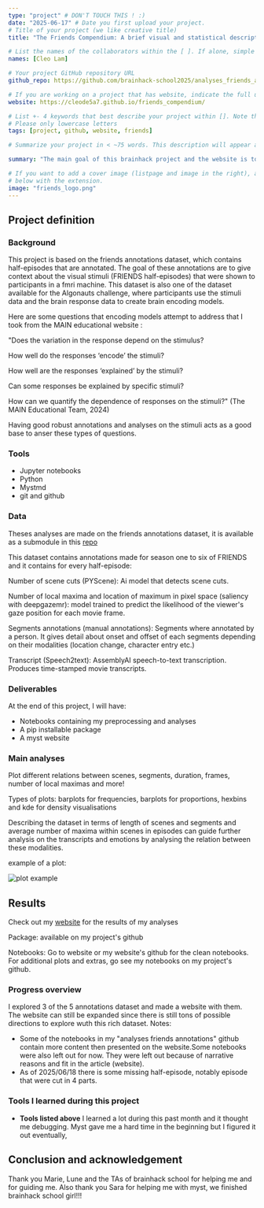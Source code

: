 ```yaml
---
type: "project" # DON'T TOUCH THIS ! :)
date: "2025-06-17" # Date you first upload your project.
# Title of your project (we like creative title)
title: "The Friends Compendium: A brief visual and statistical description of FRIENDS"

# List the names of the collaborators within the [ ]. If alone, simple put your name within []
names: [Cleo Lam]

# Your project GitHub repository URL
github_repo: https://github.com/brainhack-school2025/analyses_friends_annotations

# If you are working on a project that has website, indicate the full url including "https://" below or leave it empty.
website: https://cleode5a7.github.io/friends_compendium/ 

# List +- 4 keywords that best describe your project within []. Note that the project summary also involves a number of key words. Those are listed on top of the [github repository](https://github.com/brainhack-school2020/project_template), click `manage topics`.
# Please only lowercase letters
tags: [project, github, website, friends]

# Summarize your project in < ~75 words. This description will appear at the top of your page and on the list page with other projects..

summary: "The main goal of this brainhack project and the website is to do basic statistical analyses to the friends annotations data and to present the results in the form of visualisations. These analyses will provide better context and information about the stimuli on different levels of analyses. Here is the github for the [website](https://github.com/cleode5a7/friends_compendium)."

# If you want to add a cover image (listpage and image in the right), add it to your directory and indicate the name
# below with the extension.
image: "friends_logo.png"
---
```

<!-- This is an html comment and this won't appear in the rendered page. You are now editing the "content" area, the core of your description. Everything that you can do in markdown is allowed below. We added a couple of comments to guide your through documenting your progress. -->

## Project definition

### Background

This project is based on the friends annotations dataset, which contains half-episodes that are annotated. The goal of these annotations are to give context about the visual stimuli (FRIENDS half-episodes) that were shown to participants in a fmri machine. This dataset is also one of the dataset available for the Algonauts challenge, where participants use the stimuli data and the brain response data to create brain encoding models.

Here are some questions that encoding models attempt to address that I took from the MAIN educational website :

"Does the variation in the response depend on the stimulus?

How well do the responses ‘encode’ the stimuli?

How well are the responses ‘explained’ by the stimuli?

Can some responses be explained by specific stimuli?

How can we quantify the dependence of responses on the stimuli?" (The MAIN Educational Team, 2024)

Having good robust annotations and analyses on the stimuli acts as a good base to anser these types of questions.

### Tools

- Jupyter notebooks
- Python
- Mystmd
- git and github

### Data

Theses analyses are made on the friends annotations dataset, it is available as a submodule in this [repo](https://github.com/courtois-neuromod/friends_annotations.git)

This dataset contains annotations made for season one to six of FRIENDS and it contains for every half-episode:

Number of scene cuts (PYScene): Ai model that detects scene cuts.

Number of local maxima and location of maximum in pixel space (saliency with deepgazemr): model trained to predict the likelihood of the viewer's gaze position for each movie frame.

Segments annotations (manual annotations): Segments where annotated by a person. It gives detail about onset and offset of each segments depending on their modalities (location change, character entry etc.)

Transcript (Speech2text): AssemblyAI speech-to-text transcription. Produces time-stamped movie transcripts.

### Deliverables

At the end of this project, I will have:
 - Notebooks containing my preprocessing and analyses
 - A pip installable package
 - A myst website
### Main analyses

Plot different relations between scenes, segments, duration, frames, number of local maximas and more!

Types of plots: barplots for frequencies, barplots for proportions, hexbins and kde for density visualisations

Describing the dataset in terms of length of scenes and segments and average number of maxima within scenes in episodes can guide further analysis on the transcripts and emotions by analysing the relation between these modalities.

example of a plot:


![plot example](my_plot.png)

## Results
Check out my [website](https://cleode5a7.github.io/friends_compendium/) for the results of my analyses

Package: available on my project's github

Notebooks: Go to website or my website's github for the clean notebooks. For additional plots and extras, go see my notebooks on my project's github.

### Progress overview

I explored 3 of the 5 annotations dataset and made a website with them. The website can still be expanded since there is still tons of possible directions to explore wuth this rich dataset.
Notes:
- Some of the notebooks in my "analyses friends annotations" github contain more content then presented on the website.Some notebooks were also left out for now. They were left out because of narrative reasons and fit in the article (website).
- As of 2025/06/18 there is some missing half-episode, notably episode that were cut in 4 parts. 

### Tools I learned during this project

 * **Tools listed above** I learned a lot during this past month and it thought me debugging. Myst gave me a hard time in the beginning but I figured it out eventually,


## Conclusion and acknowledgement

Thank you Marie, Lune and the TAs of brainhack school for helping me and for guiding me. Also thank you Sara for helping me with myst, we finished brainhack school girl!!!
